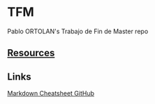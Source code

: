 # TFM
Pablo ORTOLAN's Trabajo de Fin de Master repo

## [Resources](/Resources)

## Links
[Markdown Cheatsheet GitHub](https://github.com/adam-p/markdown-here/wiki/Markdown-Cheatsheet)
